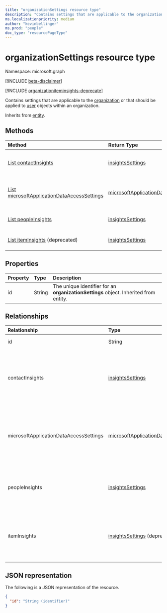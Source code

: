 ```yaml
---
title: "organizationSettings resource type"
description: "Contains settings that are applicable to the organization or the user objects within it."
ms.localizationpriority: medium
author: "kevinbellinger"
ms.prod: "people"
doc_type: "resourcePageType"
---
```


# organizationSettings resource type

Namespace: microsoft.graph

[!INCLUDE [beta-disclaimer](../../includes/beta-disclaimer.md)]

[!INCLUDE [organizationiteminsights-deprecate](../../includes/organizationiteminsights-deprecate.md)]

Contains settings that are applicable to the [organization](organization.md) or that should be applied to [user](user.md) objects within an organization.

Inherits from [entity](entity.md).

## Methods

| Method       | Return Type | Description |
|:-------------|:------------|:------------|
| [List contactInsights](../api/organizationsettings-list-contactinsights.md) | [insightsSettings](insightssettings.md) | Get the properties of an [insightsSettings](insightssettings.md) object for displaying or returning insights for the contacts of users in an organization. |
| [List microsoftApplicationDataAccessSettings](../api/organizationsettings-list-microsoftapplicationdataaccess.md) | [microsoftApplicationDataAccessSettings](microsoftapplicationdataaccesssettings.md) | Get the properties of a [microsoftApplicationDataAccessSettings](microsoftapplicationdataaccesssettings.md) object that specify access from Microsoft applications to Microsoft 365 user data in an organization. |
| [List peopleInsights](../api/organizationsettings-list-peopleinsights.md) | [insightsSettings](insightssettings.md) | Get the properties of an [insightsSettings](insightssettings.md) object for displaying or returning people insights in an organization. |
| [List itemInsights](../api/organizationsettings-list-iteminsights.md) (deprecated) | [insightsSettings](insightssettings.md) | Get the properties of an [insightsSettings](insightssettings.md) object for displaying or returning item insights in an organization. |

## Properties

| Property | Type   | Description                                                                                       |
|:---------|:-------|:--------------------------------------------------------------------------------------------------|
| id       | String | The unique identifier for an **organizationSettings** object. Inherited from [entity](entity.md). |

## Relationships

| Relationship | Type        | Description |
|:-------------|:------------|:------------|
|id |String| Id of the settings object for the organization. |
|contactInsights|[insightsSettings](insightssettings.md)|Contains the properties that are configured by an administrator as a tenant-level privacy control whether to identify duplicate contacts among a user's contacts list and suggest the user to merge those contacts to have a cleaner contacts list. [List contactInsights](../api/organizationsettings-list-contactinsights.md) returns the _settings_ to display or return contact insights in an organization.|
|microsoftApplicationDataAccessSettings|[microsoftApplicationDataAccessSettings](../resources/microsoftapplicationdataaccesssettings.md)| Contains the properties that are configured by an administrator to specify access from Microsoft applications to Microsoft 365 data belonging to users in an organization. [List microsoftApplicationDataAccessSettings](../api/organizationsettings-list-microsoftapplicationdataaccess.md) returns the _settings_ that specify the access. |
|peopleInsights|[insightsSettings](insightssettings.md)| Contains the properties that are configured by an administrator for the visibility of a list of people [relevant and working with](/graph/people-insights-overview#including-a-person-as-relevant-or-working-with) a user in Microsoft 365. [List peopleInsights](../api/organizationsettings-list-peopleinsights.md) returns the _settings_ to display or return people insights in an organization.|
|itemInsights|[insightsSettings](insightssettings.md) (deprecated)| Contains the properties that are configured by an administrator for the visibility of Microsoft Graph-derived insights, between a user and other items in Microsoft 365, such as documents or sites. [List itemInsights](../api/organizationsettings-list-iteminsights.md) returns the _settings_ to display or return item insights in an organization.|

## JSON representation

The following is a JSON representation of the resource.

<!-- {
  "blockType": "resource",
  "optionalProperties": [
  ],
  "@odata.type": "microsoft.graph.organizationSettings",
  "keyProperty": "id"
}-->

```json
{
  "id": "String (identifier)"
}
```

